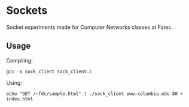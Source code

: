 # Sockets

Socket experiments made for Computer Networks classes at Fatec.

## Usage

Compiling:

`gcc -o sock_client sock_client.c`

Using:

`echo "GET /~fdc/sample.html" | ./sock_client www.columbia.edu 80 > index.html`

